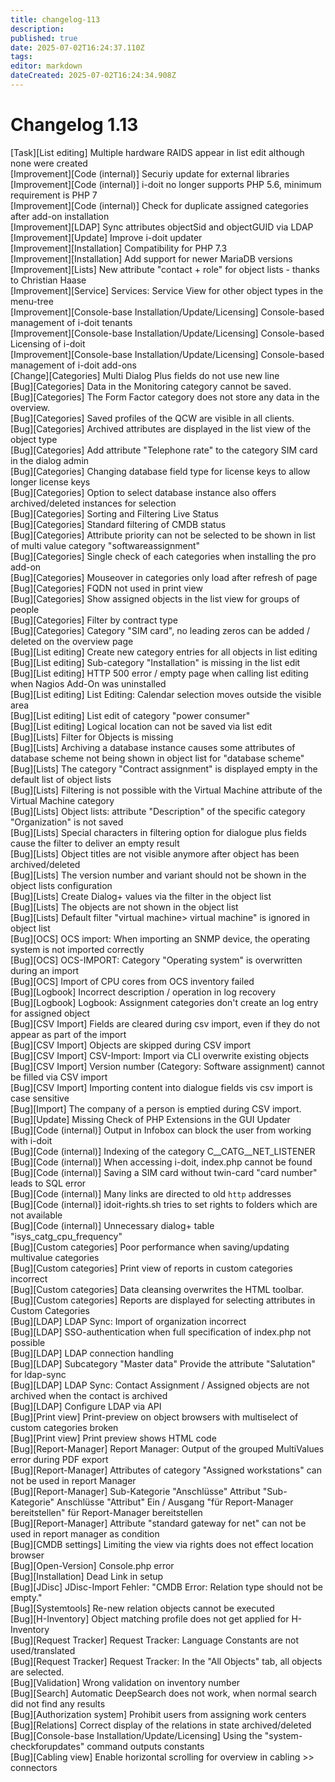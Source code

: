 ```yaml
---
title: changelog-113
description: 
published: true
date: 2025-07-02T16:24:37.110Z
tags: 
editor: markdown
dateCreated: 2025-07-02T16:24:34.908Z
---
```


# Changelog 1.13
<!-- cSpell:disable -->
<!-- markdownlint-disable MD052 -->
[Task][List editing] Multiple hardware RAIDS appear in list edit although none were created<br>
[Improvement][Code (internal)] Securiy update for external libraries<br>
[Improvement][Code (internal)] i-doit no longer supports PHP 5.6, minimum requirement is PHP 7<br>
[Improvement][Code (internal)] Check for duplicate assigned categories after add-on installation<br>
[Improvement][LDAP] Sync attributes objectSid and objectGUID via LDAP<br>
[Improvement][Update] Improve i-doit updater<br>
[Improvement][Installation] Compatibility for PHP 7.3<br>
[Improvement][Installation] Add support for newer MariaDB versions<br>
[Improvement][Lists] New attribute "contact + role" for object lists - thanks to Christian Haase<br>
[Improvement][Service] Services: Service View for other object types in the menu-tree<br>
[Improvement][Console-base Installation/Update/Licensing] Console-based management of i-doit tenants<br>
[Improvement][Console-base Installation/Update/Licensing] Console-based Licensing of i-doit<br>
[Improvement][Console-base Installation/Update/Licensing] Console-based management of i-doit add-ons<br>
[Change][Categories] Multi Dialog Plus fields do not use new line<br>
[Bug][Categories] Data in the Monitoring category cannot be saved.<br>
[Bug][Categories] The Form Factor category does not store any data in the overview.<br>
[Bug][Categories] Saved profiles of the QCW are visible in all clients.<br>
[Bug][Categories] Archived attributes are displayed in the list view of the object type<br>
[Bug][Categories] Add attribute "Telephone rate" to the category SIM card in the dialog admin<br>
[Bug][Categories] Changing database field type for license keys to allow longer license keys<br>
[Bug][Categories] Option to select database instance also offers archived/deleted instances for selection<br>
[Bug][Categories] Sorting and Filtering Live Status<br>
[Bug][Categories] Standard filtering of CMDB status<br>
[Bug][Categories] Attribute priority can not be selected to be shown in list of multi value category "softwareassignment"<br>
[Bug][Categories] Single check of each categories when installing the pro add-on<br>
[Bug][Categories] Mouseover in categories only load after refresh of page<br>
[Bug][Categories] FQDN not used in print view<br>
[Bug][Categories] Show assigned objects in the list view for groups of people<br>
[Bug][Categories] Filter by contract type<br>
[Bug][Categories] Category "SIM card", no leading zeros can be added / deleted on the overview page<br>
[Bug][List editing] Create new category entries for all objects in list editing<br>
[Bug][List editing] Sub-category "Installation" is missing in the list edit<br>
[Bug][List editing] HTTP 500 error / empty page when calling list editing when Nagios Add-On was uninstalled<br>
[Bug][List editing] List Editing: Calendar selection moves outside the visible area<br>
[Bug][List editing] List edit of category "power consumer"<br>
[Bug][List editing] Logical location can not be saved via list edit<br>
[Bug][Lists] Filter for Objects is missing<br>
[Bug][Lists] Archiving a database instance causes some attributes of database scheme not being shown in object list for "database scheme"<br>
[Bug][Lists] The category "Contract assignment" is displayed empty in the default list of object lists<br>
[Bug][Lists] Filtering is not possible with the Virtual Machine attribute of the Virtual Machine category<br>
[Bug][Lists] Object lists: attribute "Description" of the specific category "Organization" is not saved<br>
[Bug][Lists] Special characters in filtering option for dialogue plus fields cause the filter to deliver an empty result<br>
[Bug][Lists] Object titles are not visible anymore after object has been archived/deleted<br>
[Bug][Lists] The version number and variant should not be shown in the object lists configuration<br>
[Bug][Lists] Create Dialog+ values via the filter in the object list<br>
[Bug][Lists] The objects are not shown in the object list<br>
[Bug][Lists] Default filter "virtual machine> virtual machine" is ignored in object list<br>
[Bug][OCS] OCS import: When importing an SNMP device, the operating system is not imported correctly<br>
[Bug][OCS] OCS-IMPORT: Category "Operating system" is overwritten during an import<br>
[Bug][OCS] Import of CPU cores from OCS inventory failed<br>
[Bug][Logbook] Incorrect description / operation in log recovery<br>
[Bug][Logbook] Logbook: Assignment categories don't create an log entry for assigned object<br>
[Bug][CSV Import] Fields are cleared during csv import, even if they do not appear as part of the import<br>
[Bug][CSV Import] Objects are skipped during CSV import<br>
[Bug][CSV Import] CSV-Import: Import via CLI overwrite existing objects<br>
[Bug][CSV Import] Version number (Category: Software assignment) cannot be filled via CSV import<br>
[Bug][CSV Import] Importing content into dialogue fields vis csv import is case sensitive<br>
[Bug][Import] The company of a person is emptied during CSV import.<br>
[Bug][Update] Missing Check of PHP Extensions in the GUI Updater<br>
[Bug][Code (internal)] Output in Infobox can block the user from working with i-doit<br>
[Bug][Code (internal)] Indexing of the category C__CATG__NET_LISTENER<br>
[Bug][Code (internal)] When accessing i-doit, index.php cannot be found<br>
[Bug][Code (internal)] Saving a SIM card without twin-card "card number" leads to SQL error<br>
[Bug][Code (internal)] Many links are directed to old `http` addresses<br>
[Bug][Code (internal)] idoit-rights.sh tries to set rights to folders which are not available<br>
[Bug][Code (internal)] Unnecessary dialog+ table "isys_catg_cpu_frequency"<br>
[Bug][Custom categories] Poor performance when saving/updating multivalue categories<br>
[Bug][Custom categories] Print view of reports in custom categories incorrect<br>
[Bug][Custom categories] Data cleansing overwrites the HTML toolbar.<br>
[Bug][Custom categories] Reports are displayed for selecting attributes in Custom Categories<br>
[Bug][LDAP] LDAP Sync: Import of organization incorrect<br>
[Bug][LDAP] SSO-authentication when full specification of index.php not possible<br>
[Bug][LDAP] LDAP connection handling<br>
[Bug][LDAP] Subcategory "Master data" Provide the attribute "Salutation" for ldap-sync<br>
[Bug][LDAP] LDAP Sync: Contact Assignment / Assigned objects are not archived when the contact is archived<br>
[Bug][LDAP] Configure LDAP via API<br>
[Bug][Print view] Print-preview on object browsers with multiselect of custom categories broken<br>
[Bug][Print view] Print preview shows HTML code<br>
[Bug][Report-Manager] Report Manager: Output of the grouped MultiValues error during PDF export<br>
[Bug][Report-Manager] Attributes of category "Assigned workstations" can not be used in report Manager<br>
[Bug][Report-Manager] Sub-Kategorie "Anschlüsse" Attribut "Sub-Kategorie" Anschlüsse "Attribut" Ein / Ausgang "für Report-Manager bereitstellen" für Report-Manager bereitstellen<br>
[Bug][Report-Manager] Attribute "standard gateway for net" can not be used in report manager as condition<br>
[Bug][CMDB settings] Limiting the view via rights does not effect location browser<br>
[Bug][Open-Version] Console.php error<br>
[Bug][Installation] Dead Link in setup<br>
[Bug][JDisc] JDisc-Import Fehler: "CMDB Error: Relation type should not be empty."<br>
[Bug][Systemtools] Re-new relation objects cannot be executed<br>
[Bug][H-Inventory] Object matching profile does not get applied for H-Inventory<br>
[Bug][Request Tracker] Request Tracker: Language Constants are not used/translated<br>
[Bug][Request Tracker] Request Tracker: In the "All Objects" tab, all objects are selected.<br>
[Bug][Validation] Wrong validation on inventory number<br>
[Bug][Search] Automatic DeepSearch does not work, when normal search did not find any results<br>
[Bug][Authorization system] Prohibit users from assigning work centers<br>
[Bug][Relations] Correct display of the relations in state archived/deleted<br>
[Bug][Console-base Installation/Update/Licensing] Using the "system-checkforupdates" command outputs constants<br>
[Bug][Cabling view] Enable horizontal scrolling for overview in cabling >> connectors<br>

